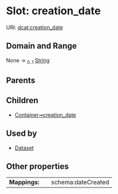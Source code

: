
# Slot: creation_date



URI: [dcat:creation_date](http://www.w3.org/ns/dcat#creation_date)


## Domain and Range

None &#8594;  <sub>0..1</sub> [String](types/String.md)

## Parents


## Children

 *  [Container➞creation_date](Container_creation_date.md)

## Used by

 * [Dataset](Dataset.md)

## Other properties

|  |  |  |
| --- | --- | --- |
| **Mappings:** | | schema:dateCreated |
